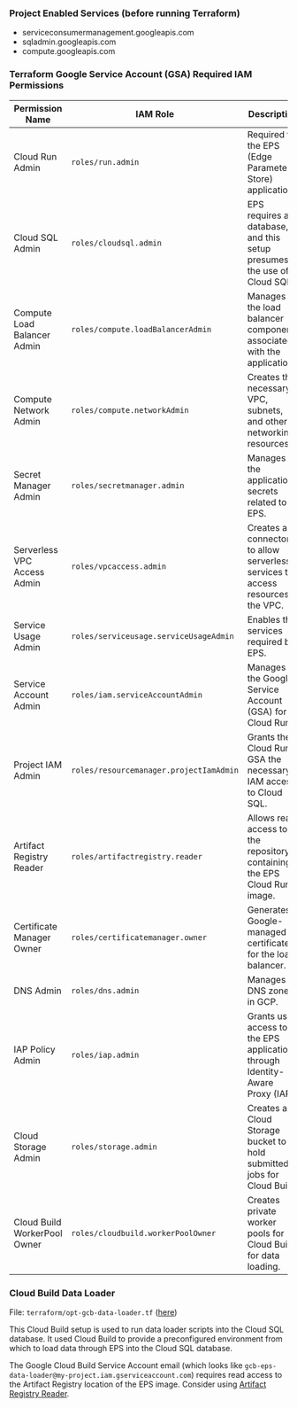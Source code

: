 ### Project Enabled Services (before running Terraform)
* serviceconsumermanagement.googleapis.com
* sqladmin.googleapis.com
* compute.googleapis.com

### Terraform Google Service Account (GSA) Required IAM Permissions

| Permission Name               | IAM Role                            | Description                                                                 |
| ----------------------------- | ----------------------------------- | --------------------------------------------------------------------------- |
| Cloud Run Admin               | `roles/run.admin`                   | Required for the EPS (Edge Parameter Store) application.                |
| Cloud SQL Admin               | `roles/cloudsql.admin`              | EPS requires a database, and this setup presumes the use of Cloud SQL.      |
| Compute Load Balancer Admin   | `roles/compute.loadBalancerAdmin`   | Manages the load balancer components associated with the application.       |
| Compute Network Admin         | `roles/compute.networkAdmin`        | Creates the necessary VPC, subnets, and other networking resources.         |
| Secret Manager Admin          | `roles/secretmanager.admin`         | Manages the application secrets related to EPS.                             |
| Serverless VPC Access Admin   | `roles/vpcaccess.admin`             | Creates a connector to allow serverless services to access resources in the VPC. |
| Service Usage Admin           | `roles/serviceusage.serviceUsageAdmin` | Enables the services required by EPS.                                       |
| Service Account Admin         | `roles/iam.serviceAccountAdmin`     | Manages the Google Service Account (GSA) for Cloud Run.                     |
| Project IAM Admin             | `roles/resourcemanager.projectIamAdmin` | Grants the Cloud Run GSA the necessary IAM access to Cloud SQL.             |
| Artifact Registry Reader      | `roles/artifactregistry.reader`     | Allows read access to the repository containing the EPS Cloud Run image.    |
| Certificate Manager Owner     | `roles/certificatemanager.owner`    | Generates a Google-managed certificate for the load balancer.               |
| DNS Admin                     | `roles/dns.admin`                   | Manages DNS zones in GCP.                                                   |
| IAP Policy Admin              | `roles/iap.admin`                   | Grants user access to the EPS application through Identity-Aware Proxy (IAP). |
| Cloud Storage Admin           | `roles/storage.admin`               | Creates a Cloud Storage bucket to hold submitted jobs for Cloud Build.      |
| Cloud Build WorkerPool Owner  | `roles/cloudbuild.workerPoolOwner`  | Creates private worker pools for Cloud Build for data loading.              |


### Cloud Build Data Loader

File: `terraform/opt-gcb-data-loader.tf` ([here](./opt-gcb-data-loader.tf))

This Cloud Build setup is used to run data loader scripts into the Cloud SQL database.  It used Cloud Build to provide
a preconfigured environment from which to load data through EPS into the Cloud SQL database.

The Google Cloud Build Service Account email (which looks like `gcb-eps-data-loader@my-project.iam.gserviceaccount.com`) requires
read access to the Artifact Registry location of the EPS image.  Consider using [Artifact Registry Reader](https://cloud.google.com/artifact-registry/docs/access-control#roles).
